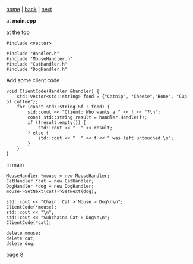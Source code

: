 [home](./page01.md) | [back](./page06.md) | [next](./page08.md)


at **main.cpp**

at the top 
```
#include <vector>

#include "Handler.h"
#include "MouseHandler.h"
#include "CatHandler.h"
#include "DogHandler.h"
```
Add some client code
```
void ClientCode(Handler &handler) {
    std::vector<std::string> food = {"Catnip", "Cheese","Bone", "Cup of coffee"};
    for (const std::string &f : food) {
        std::cout << "Client: Who wants a " << f << "?\n";
        const std::string result = handler.Handle(f);
        if (!result.empty()) {
            std::cout << "  " << result;
        } else {
            std::cout << "  " << f << " was left untouched.\n";
        }
    }
}
```
in main
```
MouseHandler *mouse = new MouseHandler;
CatHandler *cat = new CatHandler;
DogHandler *dog = new DogHandler;
mouse->SetNext(cat)->SetNext(dog);

std::cout << "Chain: Cat > Mouse > Dog\n\n";
ClientCode(*mouse);
std::cout << "\n";
std::cout << "Subchain: Cat > Dog\n\n";
ClientCode(*cat);

delete mouse;
delete cat;
delete dog;
```


[page 8](./page08.md)
